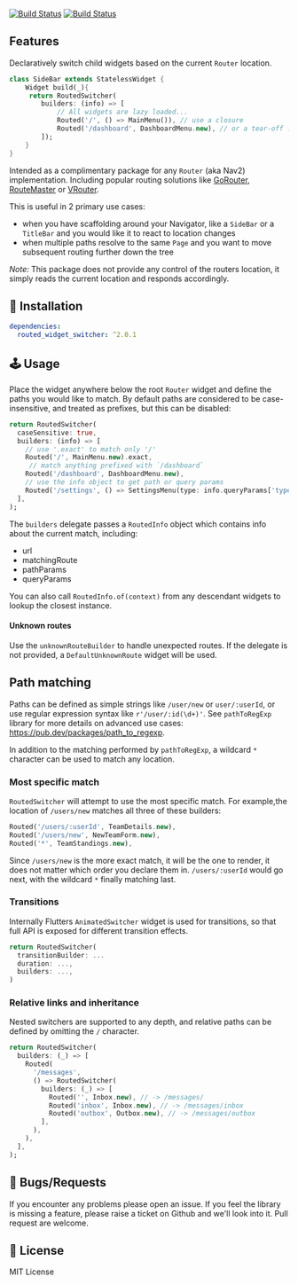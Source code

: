 <a href="https://github.com/gskinnerTeam/flutter-routed-widget-switcher/actions"><img src="https://github.com/gskinnerTeam/flutter-routed-widget-switcher/workflows/core-tests/badge.svg" alt="Build Status"></a>
<a href="https://github.com/gskinnerTeam/flutter-routed-widget-switcher/actions"><img src="https://github.com/gskinnerTeam/flutter-routed-widget-switcher/workflows/third-party-router-tests/badge.svg" alt="Build Status"></a>

## Features
Declaratively switch child widgets based on the current `Router` location.
```dart
class SideBar extends StatelessWidget {
    Widget build(_){
     return RoutedSwitcher(
        builders: (info) => [
            // All widgets are lazy loaded...
            Routed('/', () => MainMenu()), // use a closure
            Routed('/dashboard', DashboardMenu.new), // or a tear-off :)
        ]);
    }
}
```
Intended as a complimentary package for any `Router` (aka Nav2) implementation. Including popular routing solutions like [GoRouter](https://pub.dev/packages/go_router), [RouteMaster](https://pub.dev/packages/routemaster) or [VRouter](https://pub.dev/packages/vrouter).

This is useful in 2 primary use cases:
* when  you have scaffolding around your Navigator, like a `SideBar` or a `TitleBar` and you would like it to react to location changes
* when multiple paths resolve to the same `Page` and you want to move subsequent routing further down the tree

*Note:* This package does not provide any control of the routers location, it simply reads the current location and responds accordingly.


## 🔨 Installation
```yaml
dependencies:
  routed_widget_switcher: ^2.0.1
```


## 🕹️ Usage
Place the widget anywhere below the root `Router` widget and define the paths you would like to match. By default paths are considered to be case-insensitive, and treated as prefixes, but this can be disabled:
```dart
return RoutedSwitcher(
  caseSensitive: true,
  builders: (info) => [
    // use '.exact' to match only '/'
    Routed('/', MainMenu.new).exact,
     // match anything prefixed with `/dashboard`
    Routed('/dashboard', DashboardMenu.new),
    // use the info object to get path or query params
    Routed('/settings', () => SettingsMenu(type: info.queryParams['type'])),
  ],
);
```
The `builders` delegate passes a `RoutedInfo` object which contains info about the current match, including:
* url
* matchingRoute
* pathParams
* queryParams

You can also call `RoutedInfo.of(context)` from any descendant widgets to lookup the closest instance.

#### Unknown routes
Use the `unknownRouteBuilder` to handle unexpected routes. If the delegate is not provided, a `DefaultUnknownRoute` widget will be used.

## Path matching
Paths can be defined as simple strings like `/user/new` or `user/:userId`, or use regular expression syntax like `r'/user/:id(\d+)'`. See `pathToRegExp` library for more details on advanced use cases: https://pub.dev/packages/path_to_regexp.

In addition to the matching performed by `pathToRegExp`, a wildcard `*` character can be used to match any location.

### Most specific match
`RoutedSwitcher` will attempt to use the most specific match. For example,the location of `/users/new` matches all three of these builders:
```dart
Routed('/users/:userId', TeamDetails.new),
Routed('/users/new', NewTeamForm.new),
Routed('*', TeamStandings.new),
```
Since `/users/new` is the more exact match, it will be the one to render, it does not matter which order you declare them in. `/users/:userId` would go next, with the wildcard `*` finally matching last.


### Transitions
Internally Flutters `AnimatedSwitcher` widget is used for transitions, so that full API is exposed for different transition effects.
```dart
return RoutedSwitcher(
  transitionBuilder: ...
  duration: ...,
  builders: ...,
)
```

### Relative links and inheritance
Nested switchers are supported to any depth, and relative paths can be defined by omitting the `/` character.
```dart
return RoutedSwitcher(
  builders: (_) => [
    Routed(
      '/messages',
      () => RoutedSwitcher(
        builders: (_) => [
          Routed('', Inbox.new), // -> /messages/
          Routed('inbox', Inbox.new), // -> /messages/inbox
          Routed('outbox', Outbox.new), // -> /messages/outbox
        ],
      ),
    ),
  ],
);
```



 ## 🐞 Bugs/Requests

If you encounter any problems please open an issue. If you feel the library is missing a feature, please raise a ticket on Github and we'll look into it. Pull request are welcome.

## 📃 License

MIT License
